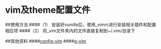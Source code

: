# vim及theme配置文件

##使用方法
####（1） 安装好vundle后，使用_vimrc进行安装相关插件和配置相应项
####（2） 将_vim文件夹内的文件直接复制到~/.vim/目录下

##其他资料
####[config-vim](https://github.com/alexandrebouthinon/Config-VIM)
####[q-vim](https://github.com/qiqiboy/q-vim)
